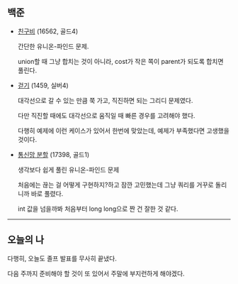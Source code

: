 ## 백준

- [친구비](https://www.acmicpc.net/problem/16562) (16562, 골드4)
    
    간단한 유니온-파인드 문제.
    
    union할 때 그냥 합치는 것이 아니라, cost가 작은 쪽이 parent가 되도록 합치면 풀린다.
    
- [걷기](https://www.acmicpc.net/problem/1459) (1459, 실버4)
    
    대각선으로 갈 수 있는 만큼 쭉 가고, 직진하면 되는 그리디 문제였다.
    
    다만 직진할 때에도 대각선으로 움직일 때 빠른 경우를 고려해야 했다.
    
    다행히 예제에 이런 케이스가 있어서 한번에 맞았는데, 예제가 부족했다면 고생했을 것이다.
    
- [통신망 분할](https://www.acmicpc.net/problem/17398) (17398, 골드1)
    
    생각보다 쉽게 풀린 유니온-파인드 문제
    
    처음에는 끊는 걸 어떻게 구현하지?하고 잠깐 고민했는데 그냥 쿼리를 거꾸로 돌리니까 바로 풀렸다.
    
    int 값을 넘을까봐 처음부터 long long으로 짠 건 잘한 것 같다.
    

---

## 오늘의 나

다행히, 오늘도 졸프 발표를 무사히 끝냈다.

다음 주까지 준비해야 할 것이 또 있어서 주말에 부지런하게 해야겠다.
